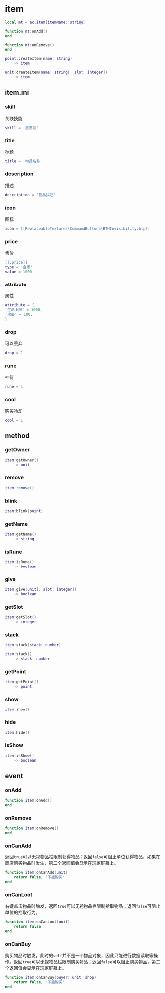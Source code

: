 # item
```lua
local mt = ac.item[itemName: string]

function mt:onAdd()
end

function mt:onRemove()
end
```

```lua
point:createItem(name: string)
    -> item

unit:createItem(name: string[, slot: integer])
    -> item
```

## item.ini

### skill
关联技能

```lua
skill = '震荡波'
```

### title
标题

```lua
title = '物品名称'
```

### description
描述

```lua
description = '物品描述'
```

### icon
图标

```lua
icon = [[ReplaceableTextures\CommandButtons\BTNInvisibility.blp]]
```

### price
售价

```lua
[[.price]]
type = '金币'
value = 1000
```

### attribute
属性

```lua
attribute = {
'生命上限' = 1000,
'攻击' = 100,
}
```

### drop
可以丢弃

```lua
drop = 1
```

### rune
神符

```lua
rune = 1
```

### cool
购买冷却

```lua
cool = 1
```

## method

### getOwner
```lua
item:getOwner()
    -> unit
```

### remove
```lua
item:remove()
```

### blink
```lua
item:blink(point)
```

### getName
```lua
item:getName()
    -> string
```

### isRune
```lua
item:isRune()
    -> boolean
```

### give
```lua
item:give(unit[, slot: integer])
    -> boolean
```

### getSlot
```lua
item:getSlot()
    -> integer
```

### stack
```lua
item:stack(stack: number)

item:stack()
    -> stack: number
```

### getPoint
```lua
item:getPoint()
    -> point
```

### show
```lua
item:show()
```

### hide
```lua
item:hide()
```

### isShow
```lua
item:isShow()
    -> boolean
```

## event

### onAdd
```lua
function item:onAdd()
end
```

### onRemove
```lua
function item:onRemove()
end
```

### onCanAdd

返回`true`可以无视物品栏限制获得物品；返回`false`可阻止单位获得物品，如果在商店购买物品时发生，第二个返回值会显示在玩家屏幕上。

```lua
function item:onCanAdd(unit)
    return false, "不能购买"
end
```

### onCanLoot

右键点击物品时触发，返回`true`可以无视物品栏限制拾取物品；返回`false`可阻止单位的拾取行为。

```lua
function item:onCanLoot(unit)
    return false
end
```

### onCanBuy

购买物品时触发，此时的`self`并不是一个物品对象，因此只能进行数据读取等操作。返回`true`可以无视物品栏限制购买物品；返回`false`可以阻止购买物品，第二个返回值会显示在玩家屏幕上。

```lua
function item:onCanBuy(buyer: unit, shop)
    return false, "不能购买"
end
```
